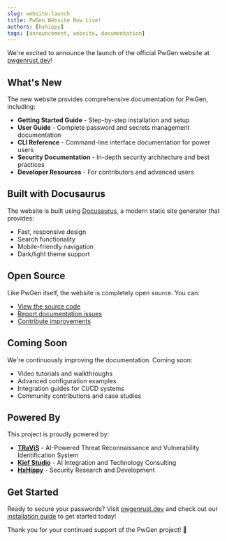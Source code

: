 ```yaml
---
slug: website-launch
title: PwGen Website Now Live!
authors: [hxhippy]
tags: [announcement, website, documentation]
---
```


We're excited to announce the launch of the official PwGen website at [pwgenrust.dev](https://pwgenrust.dev)!

<!--truncate-->

## What's New

The new website provides comprehensive documentation for PwGen, including:

- **Getting Started Guide** - Step-by-step installation and setup
- **User Guide** - Complete password and secrets management documentation
- **CLI Reference** - Command-line interface documentation for power users
- **Security Documentation** - In-depth security architecture and best practices
- **Developer Resources** - For contributors and advanced users

## Built with Docusaurus

The website is built using [Docusaurus](https://docusaurus.io/), a modern static site generator that provides:

- Fast, responsive design
- Search functionality
- Mobile-friendly navigation
- Dark/light theme support

## Open Source

Like PwGen itself, the website is completely open source. You can:

- [View the source code](https://github.com/HxHippy/PWGen/tree/main/website)
- [Report documentation issues](https://github.com/HxHippy/PWGen/issues)
- [Contribute improvements](https://github.com/HxHippy/PWGen/blob/main/CONTRIBUTING.md)

## Coming Soon

We're continuously improving the documentation. Coming soon:

- Video tutorials and walkthroughs
- Advanced configuration examples
- Integration guides for CI/CD systems
- Community contributions and case studies

## Powered By

This project is proudly powered by:

- **[TRaViS](https://travisasm.com)** - AI-Powered Threat Reconnaissance and Vulnerability Identification System
- **[Kief Studio](https://kief.studio)** - AI Integration and Technology Consulting
- **[HxHippy](https://hxhippy.com)** - Security Research and Development

## Get Started

Ready to secure your passwords? Visit [pwgenrust.dev](https://pwgenrust.dev) and check out our [installation guide](../docs/getting-started/installation) to get started today!

Thank you for your continued support of the PwGen project! 🔐